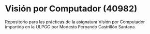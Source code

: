# Visión por Computador (40982)
Repositorio para las prácticas de la asignatura Visión por Computador impartida en la ULPGC por Modesto Fernando Castrillón Santana.
